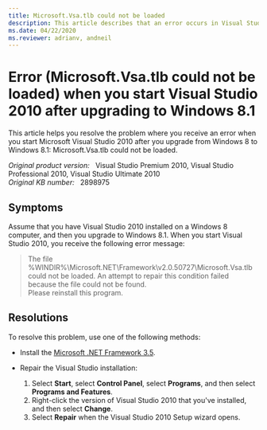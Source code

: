 ```yaml
---
title: Microsoft.Vsa.tlb could not be loaded
description: This article describes that an error occurs in Visual Studio 2010 after you upgrade from Windows 8 to Windows 8.1. This problem occurs when you start the Visual Studio.
ms.date: 04/22/2020
ms.reviewer: adrianv, andneil
---
```

# Error (Microsoft.Vsa.tlb could not be loaded) when you start Visual Studio 2010 after upgrading to Windows 8.1

This article helps you resolve the problem where you receive an error when you start Microsoft Visual Studio 2010 after you upgrade from Windows 8 to Windows 8.1: Microsoft.Vsa.tlb could not be loaded.

_Original product version:_ &nbsp; Visual Studio Premium 2010, Visual Studio Professional 2010, Visual Studio Ultimate 2010  
_Original KB number:_ &nbsp; 2898975

## Symptoms

Assume that you have Visual Studio 2010 installed on a Windows 8 computer, and then you upgrade to Windows 8.1. When you start Visual Studio 2010, you receive the following error message:

> The file %WINDIR%\Microsoft.NET\Framework\v2.0.50727\Microsoft.Vsa.tlb could not be loaded. An attempt to repair this condition failed because the file could not be found.  
> Please reinstall this program.

## Resolutions

To resolve this problem, use one of the following methods:

- Install the [Microsoft .NET Framework 3.5](/dotnet/framework/install/dotnet-35-windows).
- Repair the Visual Studio installation:

  1. Select **Start**, select **Control Panel**, select **Programs**, and then select **Programs and Features**.
  2. Right-click the version of Visual Studio 2010 that you've installed, and then select **Change**.
  3. Select **Repair** when the Visual Studio 2010 Setup wizard opens.
